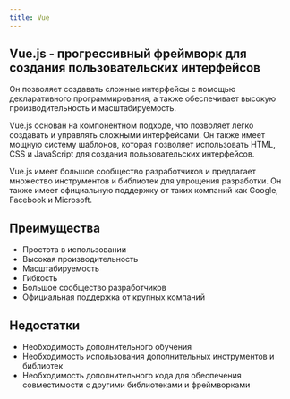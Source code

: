 ```yaml
---
title: Vue
---
```

## Vue.js - прогрессивный фреймворк для создания пользовательских интерфейсов

Он позволяет создавать сложные интерфейсы с помощью декларативного программирования, а также обеспечивает высокую производительность и масштабируемость.

Vue.js основан на компонентном подходе, что позволяет легко создавать и управлять сложными интерфейсами. Он также имеет мощную систему шаблонов, которая позволяет использовать HTML, CSS и JavaScript для создания пользовательских интерфейсов.

Vue.js имеет большое сообщество разработчиков и предлагает множество инструментов и библиотек для упрощения разработки. Он также имеет официальную поддержку от таких компаний как Google, Facebook и Microsoft.

## Преимущества

*   Простота в использовании
*   Высокая производительность
*   Масштабируемость
*   Гибкость
*   Большое сообщество разработчиков
*   Официальная поддержка от крупных компаний

## Недостатки

*   Необходимость дополнительного обучения
*   Необходимость использования дополнительных инструментов и библиотек
*   Необходимость дополнительного кода для обеспечения совместимости с другими библиотеками и фреймворками
